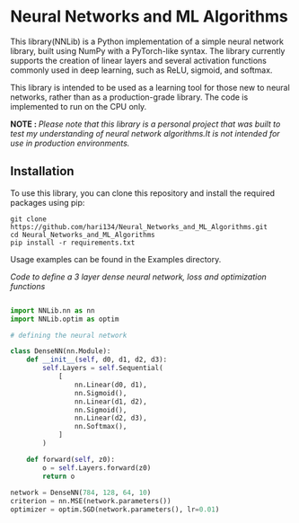 # Neural Networks and ML Algorithms

This library(NNLib) is a Python implementation of a simple neural network library, built using NumPy with a PyTorch-like syntax. The library currently supports the creation of linear layers and several activation functions commonly used in deep learning, such as ReLU, sigmoid, and softmax.

This library is intended to be used as a learning tool for those new to neural networks, rather than as a production-grade library. The code is implemented to run on the CPU only.

<strong>NOTE : </strong> <em>Please note that this library is a personal project that was built to test my understanding of neural network algorithms.It is not intended for use in production environments.</em>

## Installation

To use this library, you can clone this repository and install the required packages using pip:

```shell
git clone https://github.com/hari134/Neural_Networks_and_ML_Algorithms.git
cd Neural_Networks_and_ML_Algorithms
pip install -r requirements.txt
```
Usage examples can be found in the Examples directory.

<em>Code to define a 3 layer dense neural network, loss and optimization functions</em>

```python

import NNLib.nn as nn
import NNLib.optim as optim

# defining the neural network

class DenseNN(nn.Module):
    def __init__(self, d0, d1, d2, d3):
        self.Layers = self.Sequential(
            [
                nn.Linear(d0, d1),
                nn.Sigmoid(),
                nn.Linear(d1, d2),
                nn.Sigmoid(),
                nn.Linear(d2, d3),
                nn.Softmax(),
            ]
        )

    def forward(self, z0):
        o = self.Layers.forward(z0)
        return o
        
network = DenseNN(784, 128, 64, 10)
criterion = nn.MSE(network.parameters())
optimizer = optim.SGD(network.parameters(), lr=0.01)
        
```


